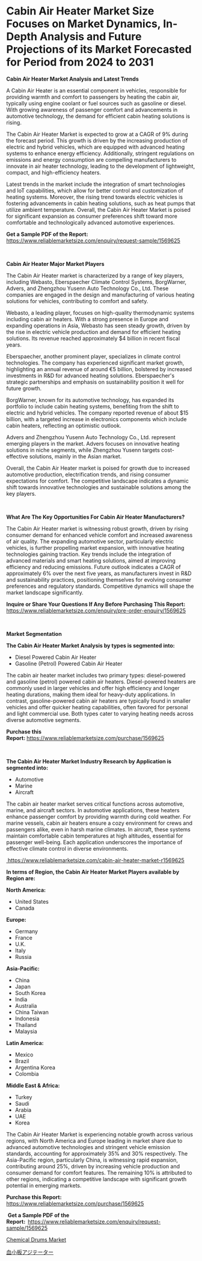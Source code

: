 <p><h1>Cabin Air Heater Market Size Focuses on Market Dynamics, In-Depth Analysis and Future Projections of its Market Forecasted for Period from 2024 to 2031</h1></p><p><strong>Cabin Air Heater Market Analysis and Latest Trends</strong></p>
<p><p>A Cabin Air Heater is an essential component in vehicles, responsible for providing warmth and comfort to passengers by heating the cabin air, typically using engine coolant or fuel sources such as gasoline or diesel. With growing awareness of passenger comfort and advancements in automotive technology, the demand for efficient cabin heating solutions is rising.</p><p>The Cabin Air Heater Market is expected to grow at a CAGR of 9% during the forecast period. This growth is driven by the increasing production of electric and hybrid vehicles, which are equipped with advanced heating systems to enhance energy efficiency. Additionally, stringent regulations on emissions and energy consumption are compelling manufacturers to innovate in air heater technology, leading to the development of lightweight, compact, and high-efficiency heaters. </p><p>Latest trends in the market include the integration of smart technologies and IoT capabilities, which allow for better control and customization of heating systems. Moreover, the rising trend towards electric vehicles is fostering advancements in cabin heating solutions, such as heat pumps that utilize ambient temperature. Overall, the Cabin Air Heater Market is poised for significant expansion as consumer preferences shift toward more comfortable and technologically advanced automotive experiences.</p></p>
<p><strong>Get a Sample PDF of the Report:&nbsp;</strong> <a href="https://www.reliablemarketsize.com/enquiry/request-sample/1569625?utm_campaign=1197&utm_medium=2&utm_source=Github&utm_content=ia&utm_term=29122024&utm_id=cabin-air-heater">https://www.reliablemarketsize.com/enquiry/request-sample/1569625</a></p>
<p>&nbsp;</p>
<p><strong>Cabin Air Heater Major Market Players</strong></p>
<p><p>The Cabin Air Heater market is characterized by a range of key players, including Webasto, Eberspaecher Climate Control Systems, BorgWarner, Advers, and Zhengzhou Yusenn Auto Technology Co., Ltd. These companies are engaged in the design and manufacturing of various heating solutions for vehicles, contributing to comfort and safety.</p><p>Webasto, a leading player, focuses on high-quality thermodynamic systems including cabin air heaters. With a strong presence in Europe and expanding operations in Asia, Webasto has seen steady growth, driven by the rise in electric vehicle production and demand for efficient heating solutions. Its revenue reached approximately $4 billion in recent fiscal years.</p><p>Eberspaecher, another prominent player, specializes in climate control technologies. The company has experienced significant market growth, highlighting an annual revenue of around €5 billion, bolstered by increased investments in R&D for advanced heating solutions. Eberspaecher's strategic partnerships and emphasis on sustainability position it well for future growth.</p><p>BorgWarner, known for its automotive technology, has expanded its portfolio to include cabin heating systems, benefiting from the shift to electric and hybrid vehicles. The company reported revenue of about $15 billion, with a targeted increase in electronics components which include cabin heaters, reflecting an optimistic outlook.</p><p>Advers and Zhengzhou Yusenn Auto Technology Co., Ltd. represent emerging players in the market. Advers focuses on innovative heating solutions in niche segments, while Zhengzhou Yusenn targets cost-effective solutions, mainly in the Asian market.</p><p>Overall, the Cabin Air Heater market is poised for growth due to increased automotive production, electrification trends, and rising consumer expectations for comfort. The competitive landscape indicates a dynamic shift towards innovative technologies and sustainable solutions among the key players.</p></p>
<p>&nbsp;</p>
<p><strong>What Are The Key Opportunities For Cabin Air Heater Manufacturers?</strong></p>
<p><p>The Cabin Air Heater market is witnessing robust growth, driven by rising consumer demand for enhanced vehicle comfort and increased awareness of air quality. The expanding automotive sector, particularly electric vehicles, is further propelling market expansion, with innovative heating technologies gaining traction. Key trends include the integration of advanced materials and smart heating solutions, aimed at improving efficiency and reducing emissions. Future outlook indicates a CAGR of approximately 6% over the next five years, as manufacturers invest in R&D and sustainability practices, positioning themselves for evolving consumer preferences and regulatory standards. Competitive dynamics will shape the market landscape significantly.</p></p>
<p><strong>Inquire or Share Your Questions If Any Before Purchasing This Report:</strong> <a href="https://www.reliablemarketsize.com/enquiry/pre-order-enquiry/1569625?utm_campaign=1197&utm_medium=2&utm_source=Github&utm_content=ia&utm_term=29122024&utm_id=cabin-air-heater">https://www.reliablemarketsize.com/enquiry/pre-order-enquiry/1569625</a></p>
<p>&nbsp;</p>
<p><strong>Market Segmentation</strong></p>
<p><strong>The Cabin Air Heater Market Analysis by types is segmented into:</strong></p>
<p><ul><li>Diesel Powered Cabin Air Heater</li><li>Gasoline (Petrol) Powered Cabin Air Heater</li></ul></p>
<p><p>The cabin air heater market includes two primary types: diesel-powered and gasoline (petrol) powered cabin air heaters. Diesel-powered heaters are commonly used in larger vehicles and offer high efficiency and longer heating durations, making them ideal for heavy-duty applications. In contrast, gasoline-powered cabin air heaters are typically found in smaller vehicles and offer quicker heating capabilities, often favored for personal and light commercial use. Both types cater to varying heating needs across diverse automotive segments.</p></p>
<p><strong>Purchase this Report:&nbsp;</strong><a href="https://www.reliablemarketsize.com/purchase/1569625?utm_campaign=1197&utm_medium=2&utm_source=Github&utm_content=ia&utm_term=29122024&utm_id=cabin-air-heater">https://www.reliablemarketsize.com/purchase/1569625</a></p>
<p>&nbsp;</p>
<p><strong>The Cabin Air Heater Market Industry Research by Application is segmented into:</strong></p>
<p><ul><li>Automotive</li><li>Marine</li><li>Aircraft</li></ul></p>
<p><p>The cabin air heater market serves critical functions across automotive, marine, and aircraft sectors. In automotive applications, these heaters enhance passenger comfort by providing warmth during cold weather. For marine vessels, cabin air heaters ensure a cozy environment for crews and passengers alike, even in harsh marine climates. In aircraft, these systems maintain comfortable cabin temperatures at high altitudes, essential for passenger well-being. Each application underscores the importance of effective climate control in diverse environments.</p></p>
<p><a href="https://www.reliablemarketsize.com/cabin-air-heater-market-r1569625?utm_campaign=1197&utm_medium=2&utm_source=Github&utm_content=ia&utm_term=29122024&utm_id=cabin-air-heater">&nbsp;https://www.reliablemarketsize.com/cabin-air-heater-market-r1569625</a></p>
<p><strong>In terms of Region, the Cabin Air Heater Market Players available by Region are:</strong></p>
<p>
    <p> <strong> North America: </strong>
        <ul>
            <li>United States</li>
            <li>Canada</li>
        </ul>
        </p> 
    <p> <strong> Europe: </strong>
        <ul>
            <li>Germany</li>
            <li>France</li>
            <li>U.K.</li>
            <li>Italy</li>
            <li>Russia</li>
        </ul>
        </p> 
    <p> <strong> Asia-Pacific: </strong>
        <ul>
            <li>China</li>
            <li>Japan</li>
            <li>South Korea</li>
            <li>India</li>
            <li>Australia</li>
            <li>China Taiwan</li>
            <li>Indonesia</li>
            <li>Thailand</li>
            <li>Malaysia</li>
        </ul>
        </p> 
    <p> <strong> Latin America: </strong>
        <ul>
            <li>Mexico</li>
            <li>Brazil</li>
            <li>Argentina Korea</li>
            <li>Colombia</li>
        </ul>
        </p> 
    <p> <strong> Middle East & Africa: </strong>
        <ul>
            <li>Turkey</li>
            <li>Saudi</li>
            <li>Arabia</li>
            <li>UAE</li>
            <li>Korea</li>
        </ul>
    </p>
    </p>
<p><p>The Cabin Air Heater Market is experiencing notable growth across various regions, with North America and Europe leading in market share due to advanced automotive technologies and stringent vehicle emission standards, accounting for approximately 35% and 30% respectively. The Asia-Pacific region, particularly China, is witnessing rapid expansion, contributing around 25%, driven by increasing vehicle production and consumer demand for comfort features. The remaining 10% is attributed to other regions, indicating a competitive landscape with significant growth potential in emerging markets.</p></p>
<p><strong>Purchase this Report: </strong><a href="https://www.reliablemarketsize.com/purchase/1569625?utm_campaign=1197&utm_medium=2&utm_source=Github&utm_content=ia&utm_term=29122024&utm_id=cabin-air-heater">https://www.reliablemarketsize.com/purchase/1569625</a></p>
<p>&nbsp;<strong>Get a Sample PDF of the Report:&nbsp;&nbsp;</strong><a href="https://www.reliablemarketsize.com/enquiry/request-sample/1569625?utm_campaign=1197&utm_medium=2&utm_source=Github&utm_content=ia&utm_term=29122024&utm_id=cabin-air-heater">https://www.reliablemarketsize.com/enquiry/request-sample/1569625</a></p>
<p><strong></strong></p>
<p><p><a href="https://github.com/prosalinda88/Market-Research-Report-List-7/blob/main/chemical-drums-market.md?utm_campaign=1197&utm_medium=2&utm_source=Github&utm_content=ia&utm_term=29122024&utm_id=cabin-air-heater">Chemical Drums Market</a></p><p><a href="https://github.com/lababdou/Market-Research-Report-List-6/blob/main/589261229087.md?utm_campaign=1197&utm_medium=2&utm_source=Github&utm_content=ia&utm_term=29122024&utm_id=cabin-air-heater">血小板アジテーター</a></p></p>